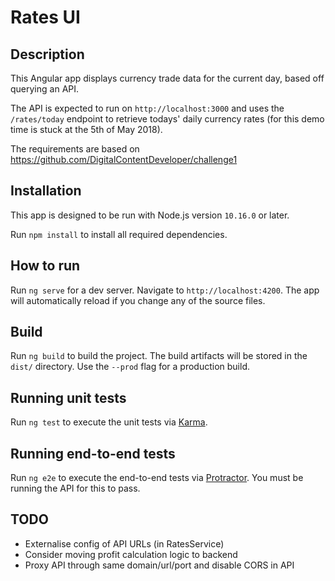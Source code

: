 # Rates UI

## Description

This Angular app displays currency trade data for the current day, based off querying an API.

The API is expected to run on `http://localhost:3000` and uses the `/rates/today` endpoint to retrieve todays' daily currency rates (for this demo time is stuck at the 5th of May 2018).

The requirements are based on https://github.com/DigitalContentDeveloper/challenge1

## Installation
This app is designed to be run with Node.js version `10.16.0` or later.

Run `npm install` to install all required dependencies.

## How to run

Run `ng serve` for a dev server. Navigate to `http://localhost:4200`. The app will automatically reload if you change any of the source files.

## Build

Run `ng build` to build the project. The build artifacts will be stored in the `dist/` directory. Use the `--prod` flag for a production build.

## Running unit tests

Run `ng test` to execute the unit tests via [Karma](https://karma-runner.github.io).

## Running end-to-end tests

Run `ng e2e` to execute the end-to-end tests via [Protractor](http://www.protractortest.org/).  You must be running the API for this to pass.

## TODO
* Externalise config of API URLs (in RatesService)
* Consider moving profit calculation logic to backend
* Proxy API through same domain/url/port and disable CORS in API
